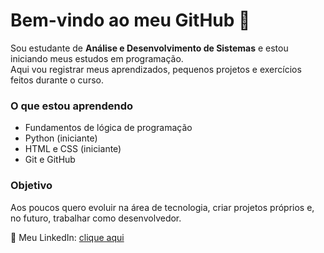 # Bem-vindo ao meu GitHub 👋

Sou estudante de **Análise e Desenvolvimento de Sistemas** e estou iniciando meus estudos em programação.  
Aqui vou registrar meus aprendizados, pequenos projetos e exercícios feitos durante o curso.

### O que estou aprendendo
- Fundamentos de lógica de programação  
- Python (iniciante)  
- HTML e CSS (iniciante)  
- Git e GitHub  

### Objetivo
Aos poucos quero evoluir na área de tecnologia, criar projetos próprios e, no futuro, trabalhar como desenvolvedor.

🔗 Meu LinkedIn: [clique aqui](https://www.linkedin.com/in/alexandre-amarante-0011b12b1/)


<!--
**alexandredoamarante/alexandredoamarante** is a ✨ _special_ ✨ repository because its `README.md` (this file) appears on your GitHub profile.

Here are some ideas to get you started:

- 🔭 I’m currently working on ...
- 🌱 I’m currently learning ...
- 👯 I’m looking to collaborate on ...
- 🤔 I’m looking for help with ...
- 💬 Ask me about ...
- 📫 How to reach me: ...
- 😄 Pronouns: ...
- ⚡ Fun fact: ...
-->
